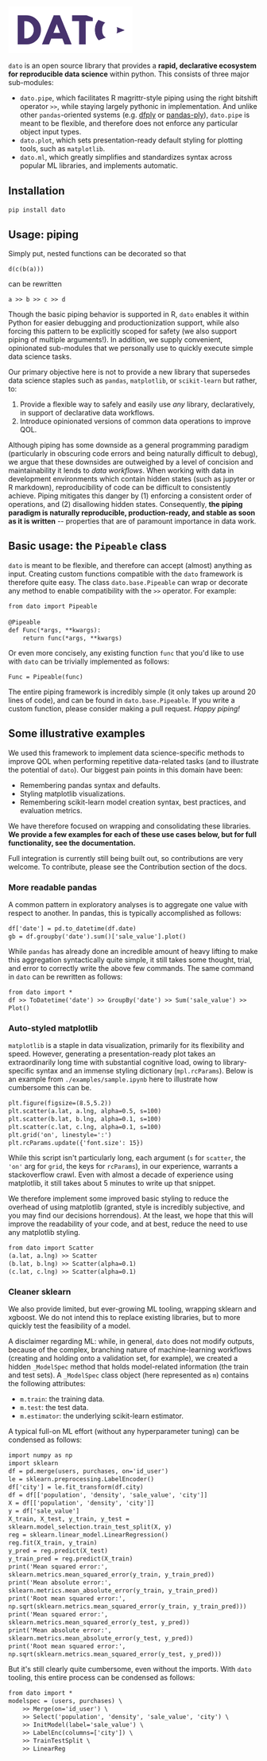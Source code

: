 <img width="250" src="https://github.com/dataframehq/dato/blob/master/docs/_static/img/dato.png?raw=true">

`dato` is an open source library that provides a **rapid, declarative ecosystem for reproducible data science** within python. This consists of three major sub-modules:

* `dato.pipe`, which facilitates R magrittr-style piping using the right bitshift operator `>>`, while staying largely pythonic in implementation. And unlike other `pandas`-oriented systems \(e.g. [dfply](https://github.com/kieferk/dfply) or [pandas-ply](https://github.com/coursera/pandas-ply)\), `dato.pipe` is meant to be flexible, and therefore does not enforce any particular object input types.
* `dato.plot`, which sets presentation-ready default styling for plotting tools, such as `matplotlib`.
* `dato.ml`, which greatly simplifies and standardizes syntax across popular ML libraries, and implements automatic.

## Installation

```text
pip install dato
```


## Usage: piping

Simply put, nested functions can be decorated so that

```text
d(c(b(a)))
```

can be rewritten

```text
a >> b >> c >> d
```

Though the basic piping behavior is supported in R, `dato` enables it within Python for easier debugging and productionization support, while also forcing this pattern to be explicitly scoped for safety \(we also support piping of multiple arguments!\). In addition, we supply convenient, opinionated sub-modules that we personally use to quickly execute simple data science tasks.

Our primary objective here is not to provide a new library that supersedes data science staples such as `pandas`, `matplotlib`, or `scikit-learn` but rather, to:

1. Provide a flexible way to safely and easily use _any_ library, declaratively, in support of declarative data workflows.
2. Introduce opinionated versions of common data operations to improve QOL.

Although piping has some downside as a general programming paradigm \(particularly in obscuring code errors and being naturally difficult to debug\), we argue that these downsides are outweighed by a level of concision and maintainability it lends to _data workflows_. When working with data in development environments which contain hidden states \(such as jupyter or R markdown\), reproducibility of code can be difficult to consistently achieve. Piping mitigates this danger by \(1\) enforcing a consistent order of operations, and \(2\) disallowing hidden states. Consequently, **the piping paradigm is naturally reproducible, production-ready, and stable as soon as it is written** -- properties that are of paramount importance in data work.

## Basic usage: the `Pipeable` class

`dato` is meant to be flexible, and therefore can accept \(almost\) anything as input. Creating custom functions compatible with the `dato` framework is therefore quite easy. The class `dato.base.Pipeable` can wrap or decorate any method to enable compatibility with the `>>` operator. For example:

```text
from dato import Pipeable

@Pipeable
def Func(*args, **kwargs):
    return func(*args, **kwargs)
```

Or even more concisely, any existing function `func` that you'd like to use with `dato` can be trivially implemented as follows:

```text
Func = Pipeable(func)
```

The entire piping framework is incredibly simple \(it only takes up around 20 lines of code\), and can be found in `dato.base.Pipeable`. If you write a custom function, please consider making a pull request. _Happy piping!_

## Some illustrative examples

We used this framework to implement data science-specific methods to improve QOL when performing repetitive data-related tasks \(and to illustrate the potential of `dato`\). Our biggest pain points in this domain have been:

* Remembering pandas syntax and defaults.
* Styling matplotlib visualizations.
* Remembering scikit-learn model creation syntax, best practices, and evaluation metrics.

We have therefore focused on wrapping and consolidating these libraries. **We provide a few examples for each of these use cases below, but for full functionality, see the documentation.**

Full integration is currently still being built out, so contributions are very welcome. To contribute, please see the Contribution section of the docs.

### More readable pandas

A common pattern in exploratory analyses is to aggregate one value with respect to another. In pandas, this is typically accomplished as follows:

```text
df['date'] = pd.to_datetime(df.date)
gb = df.groupby('date').sum()['sale_value'].plot()
```

While `pandas` has already done an incredible amount of heavy lifting to make this aggregation syntactically quite simple, it still takes some thought, trial, and error to correctly write the above few commands. The same command in `dato` can be rewritten as follows:

```text
from dato import *
df >> ToDatetime('date') >> GroupBy('date') >> Sum('sale_value') >> Plot()
```

### Auto-styled matplotlib

`matplotlib` is a staple in data visualization, primarily for its flexibility and speed. However, generating a presentation-ready plot takes an extraordinarily long time with substantial cognitive load, owing to library-specific syntax and an immense styling dictionary \(`mpl.rcParams`\). Below is an example from `./examples/sample.ipynb` here to illustrate how cumbersome this can be.

```text
plt.figure(figsize=(8.5,5.2))
plt.scatter(a.lat, a.lng, alpha=0.5, s=100)
plt.scatter(b.lat, b.lng, alpha=0.1, s=100)
plt.scatter(c.lat, c.lng, alpha=0.1, s=100)
plt.grid('on', linestyle=':')
plt.rcParams.update({'font.size': 15})
```

While this script isn't particularly long, each argument \(`s` for `scatter`, the `'on'` arg for `grid`, the keys for `rcParams`\), in our experience, warrants a stackoverflow crawl. Even with almost a decade of experience using matplotlib, it still takes about 5 minutes to write up that snippet.

We therefore implement some improved basic styling to reduce the overhead of using matplotlib \(granted, style is incredibly subjective, and you may find our decisions horrendous\). At the least, we hope that this will improve the readability of your code, and at best, reduce the need to use any matplotlib styling.

```text
from dato import Scatter
(a.lat, a.lng) >> Scatter
(b.lat, b.lng) >> Scatter(alpha=0.1)
(c.lat, c.lng) >> Scatter(alpha=0.1)
```

### Cleaner sklearn

We also provide limited, but ever-growing ML tooling, wrapping sklearn and xgboost. We do not intend this to replace existing libraries, but to more quickly test the feasibility of a model.

A disclaimer regarding ML: while, in general, `dato` does not modify outputs, because of the complex, branching nature of machine-learning workflows \(creating and holding onto a validation set, for example\), we created a hidden `_ModelSpec` method that holds model-related information \(the train and test sets\). A `_ModelSpec` class object \(here represented as `m`\) contains the following attributes:

* `m.train`: the training data.
* `m.test`: the test data.
* `m.estimator`: the underlying scikit-learn estimator.

A typical full-on ML effort (without any hyperparameter tuning) can be condensed as follows:

```text
import numpy as np
import sklearn
df = pd.merge(users, purchases, on='id_user')
le = sklearn.preprocessing.LabelEncoder()
df['city'] = le.fit_transform(df.city)
df = df[['population', 'density', 'sale_value', 'city']]
X = df[['population', 'density', 'city']]
y = df['sale_value']
X_train, X_test, y_train, y_test = sklearn.model_selection.train_test_split(X, y)
reg = sklearn.linear_model.LinearRegression()
reg.fit(X_train, y_train)
y_pred = reg.predict(X_test)
y_train_pred = reg.predict(X_train)
print('Mean squared error:', sklearn.metrics.mean_squared_error(y_train, y_train_pred))
print('Mean absolute error:', sklearn.metrics.mean_absolute_error(y_train, y_train_pred))
print('Root mean squared error:', np.sqrt(sklearn.metrics.mean_squared_error(y_train, y_train_pred)))
print('Mean squared error:', sklearn.metrics.mean_squared_error(y_test, y_pred))
print('Mean absolute error:', sklearn.metrics.mean_absolute_error(y_test, y_pred))
print('Root mean squared error:', np.sqrt(sklearn.metrics.mean_squared_error(y_test, y_pred)))
```

But it's still clearly quite cumbersome, even without the imports. With `dato` tooling, this entire process can be condensed as follows:

```text
from dato import *
modelspec = (users, purchases) \
    >> Merge(on='id_user') \
    >> Select('population', 'density', 'sale_value', 'city') \
    >> InitModel(label='sale_value') \
    >> LabelEnc(columns=['city']) \
    >> TrainTestSplit \
    >> LinearReg
```

